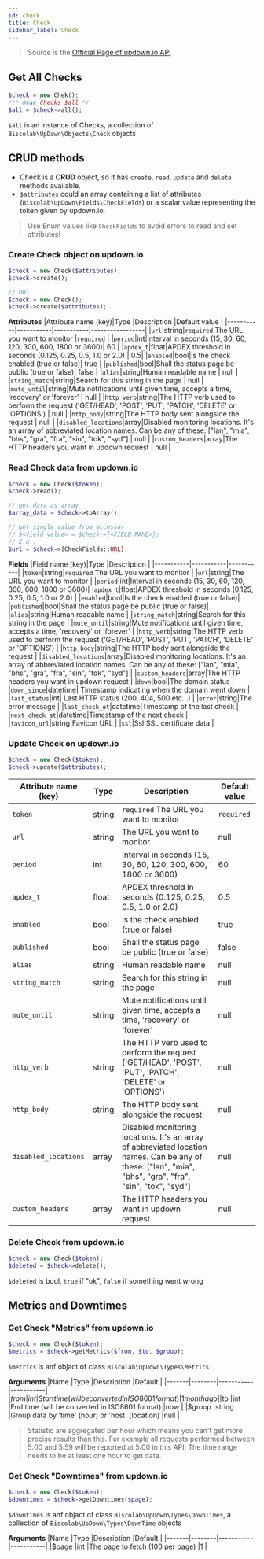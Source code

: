 ```yaml
---
id: check
title: Check
sidebar_label: Check
---
```

> Source is the <a href="https://updown.io/api" target="_blank">Official Page of updown.io API</a>
## Get All Checks
```php
$check = new Chek();
/** @var Checks $all */
$all = $check->all();
```

`$all` is an instance of Checks, a collection of `Biscolab\UpDown\Objects\Check` objects

## CRUD methods

* Check is a **CRUD** object, so it has `create`, `read`, `update` and `delete` methods available.
* `$attributes` could an array containing a list of attributes (`Biscolab\UpDown\Fields\CheckFields`) or a scalar value representing the token given by updown.io.  

>Use Enum values like `CheckFields` to avoid errors to read and set attributes!

### Create Check object on updown.io
```php
$check = new Check($attributes);
$check->create();

// OR!
$check = new Check();
$check->create($attributes);
```
**Attributes**
|Attribute name (key)|Type    |Description   |Default value |
|-----------|-----------|-----------|-----------------|
|`url`|string|`required` The URL you want to monitor |`required` |
|`period`|int|Interval in seconds (15, 30, 60, 120, 300, 600, 1800 or 3600)| 60 |
|`apdex_t`|float|APDEX threshold in seconds (0.125, 0.25, 0.5, 1.0 or 2.0) | 0.5|
|`enabled`|bool|Is the check enabled (true or false)| true |
|`published`|bool|Shall the status page be public (true or false)| false |
|`alias`|string|Human readable name | null |
|`string_match`|string|Search for this string in the page | null |
|`mute_until`|string|Mute notifications until given time, accepts a time, 'recovery' or 'forever' | null |
|`http_verb`|string|The HTTP verb used to perform the request ('GET/HEAD', 'POST', 'PUT', 'PATCH', 'DELETE' or 'OPTIONS') | null |
|`http_body`|string|The HTTP body sent alongside the request | null | 
|`disabled_locations`|array|Disabled monitoring locations. It's an array of abbreviated location names. Can be any of these: ["lan", "mia", "bhs", "gra", "fra", "sin", "tok", "syd"] | null |
|`custom_headers`|array|The HTTP headers you want in updown request | null |

### Read Check data from updown.io
```php
$check = new Check($token);
$check->read();

// get data as array
$array_data = $check->toArray();

// get single value from accessor
// $<field_value> = $check->{<FIELD_NAME>};
// E.g.:
$url = $check->{CheckFields::URL};
```
**Fields**
|Field name (key)|Type    |Description   |
|-----------|-----------|-----------|
|`token`|string|`required` The URL you want to monitor |
|`url`|string|The URL you want to monitor |
|`period`|int|Interval in seconds (15, 30, 60, 120, 300, 600, 1800 or 3600)|
|`apdex_t`|float|APDEX threshold in seconds (0.125, 0.25, 0.5, 1.0 or 2.0) |
|`enabled`|bool|Is the check enabled (true or false)|
|`published`|bool|Shall the status page be public (true or false)|
|`alias`|string|Human readable name |
|`string_match`|string|Search for this string in the page |
|`mute_until`|string|Mute notifications until given time, accepts a time, 'recovery' or 'forever' |
|`http_verb`|string|The HTTP verb used to perform the request ('GET/HEAD', 'POST', 'PUT', 'PATCH', 'DELETE' or 'OPTIONS') |
|`http_body`|string|The HTTP body sent alongside the request |
|`disabled_locations`|array|Disabled monitoring locations. It's an array of abbreviated location names. Can be any of these: ["lan", "mia", "bhs", "gra", "fra", "sin", "tok", "syd"] |
|`custom_headers`|array|The HTTP headers you want in updown request |
|`down`|bool|The domain status |
|`down_since`|datetime| Timestamp indicating when the domain went down |
|`last_status`|int| Last HTTP status (200, 404, 500 etc...) |
|`error`|string|The error message |
|`last_check_at`|datetime|Timestamp of the last check |
|`next_check_at`|datetime|Timestamp of the next check |
|`favicon_url`|string|Favicon URL |
|`ssl`|Ssl|SSL certificate data |

### Update Check on updown.io
```php
$check = new Check($token);
$check->update($attributes);
```
|Attribute name (key)|Type    |Description   |Default value |
|-----------|-----------|-----------|-----------------|
|`token`|string|`required` The URL you want to monitor |`required` |
|`url`|string|The URL you want to monitor |null|
|`period`|int|Interval in seconds (15, 30, 60, 120, 300, 600, 1800 or 3600)| 60 |
|`apdex_t`|float|APDEX threshold in seconds (0.125, 0.25, 0.5, 1.0 or 2.0) | 0.5|
|`enabled`|bool|Is the check enabled (true or false)| true |
|`published`|bool|Shall the status page be public (true or false)| false |
|`alias`|string|Human readable name | null |
|`string_match`|string|Search for this string in the page | null |
|`mute_until`|string|Mute notifications until given time, accepts a time, 'recovery' or 'forever' | null |
|`http_verb`|string|The HTTP verb used to perform the request ('GET/HEAD', 'POST', 'PUT', 'PATCH', 'DELETE' or 'OPTIONS') | null |
|`http_body`|string|The HTTP body sent alongside the request | null | 
|`disabled_locations`|array|Disabled monitoring locations. It's an array of abbreviated location names. Can be any of these: ["lan", "mia", "bhs", "gra", "fra", "sin", "tok", "syd"] | null |
|`custom_headers`|array|The HTTP headers you want in updown request | null |

### Delete Check from updown.io
```php
$check = new Check($token);
$deleted = $check->delete();
```
`$deleted` is bool, `true` if "ok", `false` if something went wrong

## Metrics and Downtimes
### Get Check "Metrics" from updown.io
```php
$check = new Check($token);
$metrics = $check->getMetrics($from, $to, $group);
```

`$metrics` is anf objact of class `Biscolab\UpDown\Types\Metrics`

**Arguments**
|Name   |Type   |Description   |Default    |
|-------|--------|-----------|-----------|
|$from  |int    |Start time (will be converted in ISO8601 format)    |1 month ago   |
|$to  |int    |End time (will be converted in ISO8601 format)    |now   |
|$group  |string    |Group data by 'time' (hour) or 'host' (location)    |null   |

>Statistic are aggregated per hour which means you can't get more precise results than this. For example all requests performed between 5:00 and 5:59 will be reported at 5:00 in this API. The time range needs to be at least one hour to get data.

### Get Check "Downtimes" from updown.io
```php
$check = new Check($token);
$downtimes = $check->getDowntimes($page);
```

`$downtimes` is anf objact of class `Biscolab\UpDown\Types\DownTimes`, a collection of `Biscolab\UpDown\Types\DownTime` objects 

**Arguments**
|Name   |Type   |Description   |Default    |
|-------|--------|-----------|-----------|
|$page  |int    |The page to fetch (100 per page)    |1   |